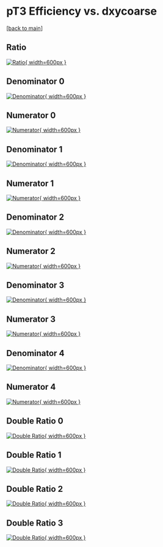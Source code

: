 # pT3 Efficiency vs. dxycoarse

[[back to main](./)]



## Ratio

[![Ratio](../mtv/var/pT3_loweta_0_0_eff_dxycoarse.png){ width=600px }](../mtv/var/pT3_loweta_0_0_eff_dxycoarse.pdf)

## Denominator 0

[![Denominator](../mtv/den/pT3_loweta_0_0_eff_dxycoarse_den0.png){ width=600px }](../mtv/den/pT3_loweta_0_0_eff_dxycoarse_den0.pdf)

## Numerator 0

[![Numerator](../mtv/num/pT3_loweta_0_0_eff_dxycoarse_num0.png){ width=600px }](../mtv/num/pT3_loweta_0_0_eff_dxycoarse_num0.pdf)

## Denominator 1

[![Denominator](../mtv/den/pT3_loweta_0_0_eff_dxycoarse_den1.png){ width=600px }](../mtv/den/pT3_loweta_0_0_eff_dxycoarse_den1.pdf)

## Numerator 1

[![Numerator](../mtv/num/pT3_loweta_0_0_eff_dxycoarse_num1.png){ width=600px }](../mtv/num/pT3_loweta_0_0_eff_dxycoarse_num1.pdf)

## Denominator 2

[![Denominator](../mtv/den/pT3_loweta_0_0_eff_dxycoarse_den2.png){ width=600px }](../mtv/den/pT3_loweta_0_0_eff_dxycoarse_den2.pdf)

## Numerator 2

[![Numerator](../mtv/num/pT3_loweta_0_0_eff_dxycoarse_num2.png){ width=600px }](../mtv/num/pT3_loweta_0_0_eff_dxycoarse_num2.pdf)

## Denominator 3

[![Denominator](../mtv/den/pT3_loweta_0_0_eff_dxycoarse_den3.png){ width=600px }](../mtv/den/pT3_loweta_0_0_eff_dxycoarse_den3.pdf)

## Numerator 3

[![Numerator](../mtv/num/pT3_loweta_0_0_eff_dxycoarse_num3.png){ width=600px }](../mtv/num/pT3_loweta_0_0_eff_dxycoarse_num3.pdf)

## Denominator 4

[![Denominator](../mtv/den/pT3_loweta_0_0_eff_dxycoarse_den4.png){ width=600px }](../mtv/den/pT3_loweta_0_0_eff_dxycoarse_den4.pdf)

## Numerator 4

[![Numerator](../mtv/num/pT3_loweta_0_0_eff_dxycoarse_num4.png){ width=600px }](../mtv/num/pT3_loweta_0_0_eff_dxycoarse_num4.pdf)

## Double Ratio 0

[![Double Ratio](../mtv/ratio/pT3_loweta_0_0_eff_dxycoarse_ratio0.png){ width=600px }](../mtv/ratio/pT3_loweta_0_0_eff_dxycoarse_ratio0.pdf)

## Double Ratio 1

[![Double Ratio](../mtv/ratio/pT3_loweta_0_0_eff_dxycoarse_ratio1.png){ width=600px }](../mtv/ratio/pT3_loweta_0_0_eff_dxycoarse_ratio1.pdf)

## Double Ratio 2

[![Double Ratio](../mtv/ratio/pT3_loweta_0_0_eff_dxycoarse_ratio2.png){ width=600px }](../mtv/ratio/pT3_loweta_0_0_eff_dxycoarse_ratio2.pdf)

## Double Ratio 3

[![Double Ratio](../mtv/ratio/pT3_loweta_0_0_eff_dxycoarse_ratio3.png){ width=600px }](../mtv/ratio/pT3_loweta_0_0_eff_dxycoarse_ratio3.pdf)

